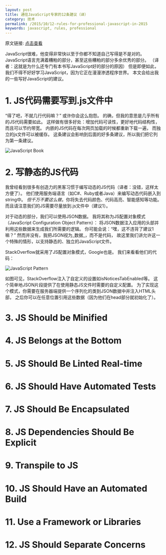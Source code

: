 ```yaml
---
layout: post
title: 通往JavaScript专家的12条建议（译）
category: 技术
permalink: /2015/10/12-rules-for-professional-javascript-in-2015
keywords: javascript, rules, professional
---
```


原文链接: [点击查看](https://medium.com/@housecor/12-rules-for-professional-javascript-in-2015-f158e7d3f0fc)


JavaScript很难，他变得非常快以至于你都不知道自己写得是不是对的。
JavaScript语言充满着糟粕的部分，甚至这些糟粕的部分多余优秀的部分。
（译者：这就是为什么还专门有本书写JavaScript好的部分的原因）
但是即便如此，我们不得不好好学习JavaScript，因为它正在漫漫渗透程序世界。
本文会给出我的一些写好JavaScript的建议。

# 1. JS代码需要写到.js文件中
“得了吧，不就几行代码嘛？” 或许你会这么抱怨。 
的确，但我的意思是几乎所有的JS代码需要如此。
这样做有很多好处：增加代码可读性，更好地代码结构性，
而且可以节约带宽。
内嵌的JS代码在每次网页加载的时候都重新下载一遍，
而独立的js文件可以被缓存。
这条建议会影响到后面的好多条建议，所以我们把它列为第一条建议。

![JavaScript Book](http://qiangrw.github.io/images/javascript_book.jpg "JavaScript Book")

# 2. 写静态的JS代码
我曾经看到很多有创造力的黑客习惯于编写动态的JS代码（译者：没错，这样太方便了）。
他们使用服务端语言（如C#、Ruby或者Java）来编写动态代码嵌入到string中。
_但千万不要这么做_，你将失去代码颜色、代码高亮、智能感知等功能。
而且请注意我们的JS需要尽量放到.js文件中（建议1）。

对于动态的部分，我们可以使用JSON数据。
我将其称为JS配置对象模式（JavaScript Configuration Object Pattern）：
将JSON数据注入应用的头部并利用这些数据来生成我们所需要的逻辑。
你可能会说：“嘿，这不违背了建议1嘛？”
然而并没有，我把JSON视为_数据_，而不是代码，
故这里我们讲允许这一个特殊的情形，以支持静态的、独立的JavaScript文件。

StackOverflow就采用了JS配置对象模式，Google也是。
我们来看看他们的代码：

![JavaScript Pattern](http://qiangrw.github.io/images/javascript_pattern.png "JavaScript Pattern")

如图可见，StackOverflow注入了自定义的设置如isNoticesTabEnabled等。
这个简单地JSON片段提供了在使用静态JS文件时需要的自定义配置。
为了实现这个模式，你需要在服务器端提供一个序列化的类到JSON数据中并注入HTML头部<head>，
之后你可以在任意位置引用这些数据（因为他们在head部分就初始化了）。

# 3. JS Should be Minified 

# 4. JS Belongs at the Bottom

# 5. JS Should Be Linted Real-time

# 6. JS Should Have Automated Tests

# 7. JS Should Be Encapsulated

# 8. JS Dependencies Should Be Explicit

# 9. Transpile to JS

# 10. JS Should Have an Automated Build

# 11. Use a Framework or Libraries

# 12. JS Should Separate Concerns



